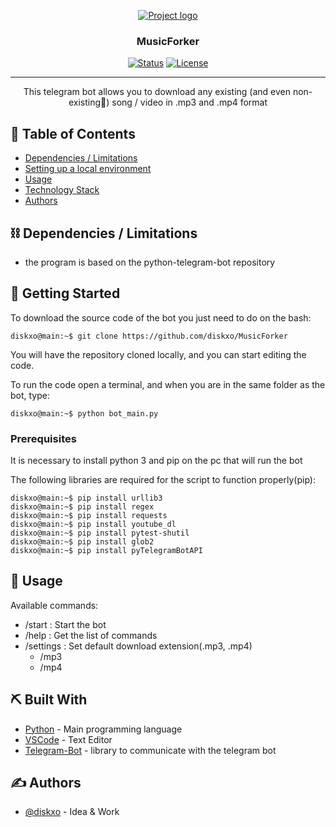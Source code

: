 <p align="center">
  <a href="" rel="noopener">
 <img src="https://i.imgur.com/ZHz6v6N.jpg" alt="Project logo"></a>
</p>
<h3 align="center">MusicForker</h3>
<div align="center">


[![Status](https://img.shields.io/badge/status-active-success.svg)]()
[![License](https://img.shields.io/badge/license-MIT-blue.svg)](LICENSE)

</div>

---

<p align="center"> This telegram bot allows you to download any existing (and even non-existing🚀) song / video in .mp3 and .mp4 format
    <br>
</p>

## 📝 Table of Contents

- [Dependencies / Limitations](#limitations)
- [Setting up a local environment](#getting_started)
- [Usage](#usage)
- [Technology Stack](#tech_stack)
- [Authors](#authors)

## ⛓️ Dependencies / Limitations <a name = "limitations"></a>
- the program is based on the python-telegram-bot repository

<a href="https://github.com/python-telegram-bot/python-telegram-bot"></a>

## 🏁 Getting Started <a name = "getting_started"></a>

To download the source code of the bot you just need to do on the bash:

```console
diskxo@main:~$ git clone https://github.com/diskxo/MusicForker
```
You will have the repository cloned locally, and you can start editing the code.

To run the code open a terminal,
and when you are in the same folder as the bot, type:

```console
diskxo@main:~$ python bot_main.py
```


### Prerequisites
It is necessary to install python 3 and pip on the pc that will run the bot

The following libraries are required for the script to function properly(pip):

```
diskxo@main:~$ pip install urllib3 
diskxo@main:~$ pip install regex
diskxo@main:~$ pip install requests
diskxo@main:~$ pip install youtube_dl
diskxo@main:~$ pip install pytest-shutil
diskxo@main:~$ pip install glob2
diskxo@main:~$ pip install pyTelegramBotAPI
```

## 🎈 Usage <a name="usage"></a>

Available commands:
- /start : Start the bot
- /help : Get the list of commands
- /settings : Set default download extension(.mp3, .mp4)
  - /mp3
  - /mp4

## ⛏️ Built With <a name = "tech_stack"></a>

- [Python](https://www.python.org/) - Main programming language
- [VSCode](https://code.visualstudio.com/) - Text Editor
- [Telegram-Bot](https://github.com/python-telegram-bot/python-telegram-bot) - library to communicate with the telegram bot


## ✍️ Authors <a name = "authors"></a>

- [@diskxo](https://github.com/diskxo) - Idea & Work

